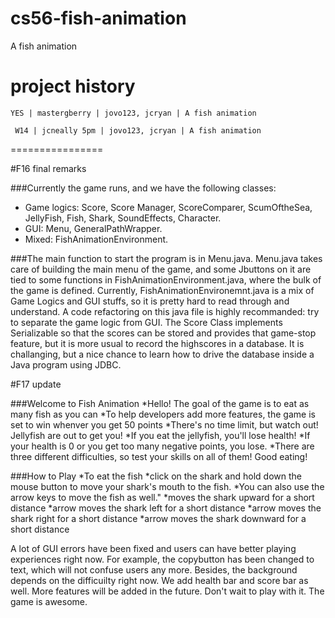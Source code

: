 cs56-fish-animation
===================

A fish animation

project history
===============
```
YES | mastergberry | jovo123, jcryan | A fish animation
```
```
 W14 | jcneally 5pm | jovo123, jcryan | A fish animation
```
================

#F16 final remarks

###Currently the game runs, and we have the following classes:
* Game logics: Score, Score Manager, ScoreComparer, ScumOftheSea, JellyFish, Fish, Shark, SoundEffects, Character.
* GUI: Menu, GeneralPathWrapper.
* Mixed: FishAnimationEnvironment.


###The main function to start the program is in Menu.java. Menu.java takes care of building the main menu of the game, and some Jbuttons on it are tied to some functions in FishAnimationEnvironment.java, where the bulk of the game is defined. Currently, FishAnimationEnvironemnt.java is a mix of Game Logics and GUI stuffs, so it is pretty hard to read through and understand. A code refactoring on this java file is highly recommanded: try to separate the game logic from GUI. The Score Class implements Serializable so that the scores can be stored and provides that game-stop feature, but it is more usual to record the highscores in a database. It is challanging, but a nice chance to learn how to drive the database inside a Java program using JDBC. 

#F17 update

###Welcome to Fish Animation
*Hello! The goal of the game is to eat as many fish as you can
*To help developers add more features, the game is set to win whenver you get 50 points
*There's no time limit, but watch out! Jellyfish are out to get you!
*If you eat the jellyfish, you'll lose health!
*If your health is 0 or you get too many negative points, you lose.
*There are three different difficulties, so test your skills on all of them! Good eating!


###How to Play
*To eat the fish
*click on the shark and hold down the mouse button to move your shark's mouth to the fish.
*You can also use the arrow keys to move the fish as well."
*moves the shark upward for a short distance
*arrow moves the shark left for a short distance
*arrow moves the shark right for a short distance
*arrow moves the shark downward for a short distance

A lot of GUI errors have been fixed and users can have better playing experiences right now. For example, the copybutton has been changed to text, which will not confuse users any more. Besides, the background depends on the difficuilty right now. We add health bar and score bar as well. More features will be added in the future. Don't wait to play with it. The game is awesome.